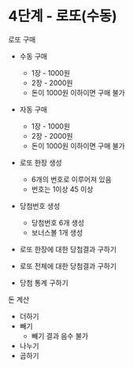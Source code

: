 # 4단계 - 로또(수동)

로또 구매
- 수동 구매
  - 1장 - 1000원
  - 2장 - 2000원
  - 돈이 1000원 이하이면 구매 불가
- 자동 구매
  - 1장 - 1000원
  - 2장 - 2000원
  - 돈이 1000원 이하이면 구매 불가

- 로또 한장 생성
  - 6개의 번호로 이루어져 있음
  - 번호는 1이상 45 이상

- 당첨번호 생성
  - 당첨번호 6개 생성
  - 보너스볼 1개 생성

- 로또 한장에 대한 당첨결과 구하기
- 로또 전체에 대한 당첨결과 구하기
- 당첨 통계 구하기

돈 계산
- 더하기
- 빼기
  - 빼기 결과 음수 불가
- 나누기
- 곱하기